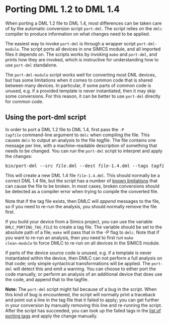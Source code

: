 <!--
  © 2021-2023 Intel Corporation
  SPDX-License-Identifier: MPL-2.0
-->

# Porting DML 1.2 to DML 1.4
When porting a DML 1.2 file to DML 1.4, most differences can be taken
care of by the automatic conversion script `port-dml`. The
script relies on the `dmlc` compiler to produce information on
what changes need to be applied.

The easiest way to invoke `port-dml` is through a wrapper
script `port-dml-module`. The script ports all devices in one
SIMICS module, and all imported files it depends on. The scripts works by
invoking `make` and `port-dml`, and prints how they are invoked, which
is instructive for understanding how to use `port-dml`
standalone.

The `port-dml-module` script works well for converting most DML
devices, but has some limitations when it comes to common code that is
shared between many devices. In particular, if some parts of common
code is unused, e.g. if a provided template is never instantiated,
then it may skip some conversions. For this reason, it can be better
to use `port-dml` directly for common code.



## Using the port-dml script
In order to port a DML 1.2 file to DML 1.4, first pass the <code>-P
<em>tagfile</em></code> command-line argument to `dmlc` when compiling
the file. This causes `dmlc` to output an analysis to the file
*tagfile*. The file contains one message per line, with a
machine-readable description of something that needs to be
changed. You can run the `port-dml` script to interpret and apply the
changes:

<pre>
bin/port-dml --src <em>file</em>.dml --dest <em>file</em>-1.4.dml --tags <em>tagfile</em>
</pre>

This will create a new DML 1.4 file
<code><em>file</em>-1.4.dml</code>. This should normally be a correct
DML 1.4 file, but the script has a number of [known
limitations](changes-manual.html) that can cause the file to be
broken. In most cases, broken conversions should be detected as a
compiler error when trying to compile the converted file.

Note that if the tag file exists, then DMLC will *append*
messages to the file, so if you need to re-run the analysis, you
should normally remove the file first.

If you build your device from a Simics project, you can use the variable
`DMLC_PORTING_TAG_FILE` to create a tag file. The variable should
be set to the absolute path of a file; `make` will pass that in the
-P flag to `dmlc`. Note that if you want to re-run an analysis,
then you need to first run <code>make clean-<em>module</em></code> to force
DMLC to re-run on all devices in the SIMICS module.

If parts of the device source code is unused, e.g. if a template is
never instantiated within the device, then DMLC can not perform a full
analysis on that code; only simple syntactical transformations will be
applied. The `port-dml` will detect this and emit a warning.
You can choose to either port the code manually, or perform an analysis of
an additional device that does use the code, and append that to the tagfile.

<div class="note">

**Note:** The `port-dml` script might fail because of a bug in the
script. When this kind of bug is encountered, the script will normally
print a traceback and point out a line in the tag file that it failed
to apply; you can get further in your conversion by manually removing
this line and re-running the script. After the script has succeeded,
you can look up the failed tags in the [list of porting
tags](changes-auto.html) and apply the change manually.

</div>

